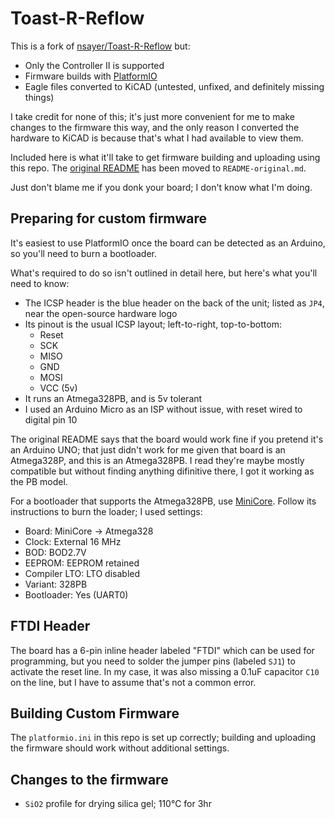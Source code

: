# Toast-R-Reflow

This is a fork of [nsayer/Toast-R-Reflow][fork] but:

* Only the Controller II is supported
* Firmware builds with [PlatformIO][]
* Eagle files converted to KiCAD (untested, unfixed, and definitely missing
  things)

[fork]: https://github.com/nsayer/Toast-R-Reflow
[PlatformIO]: https://platformio.org/

I take credit for none of this; it's just more convenient for me to make changes
to the firmware this way, and the only reason I converted the hardware to KiCAD
is because that's what I had available to view them.

Included here is what it'll take to get firmware building and uploading using
this repo. The [original README][] has been moved to `README-original.md`.

Just don't blame me if you donk your board; I don't know what I'm doing.

[original README]: ./README-original.md

## Preparing for custom firmware

It's easiest to use PlatformIO once the board can be detected as an Arduino, so
you'll need to burn a bootloader.

What's required to do so isn't outlined in detail here, but here's what you'll
need to know:

* The ICSP header is the blue header on the back of the unit; listed as `JP4`,
  near the open-source hardware logo
* Its pinout is the usual ICSP layout; left-to-right, top-to-bottom:
  * Reset
  * SCK
  * MISO
  * GND
  * MOSI
  * VCC (5v)
* It runs an Atmega328PB, and is 5v tolerant
* I used an Arduino Micro as an ISP without issue, with reset wired to digital
  pin 10

The original README says that the board would work fine if you pretend it's an
Arduino UNO; that just didn't work for me given that board is an Atmega328P, and
this is an Atmega328PB. I read they're maybe mostly compatible but without
finding anything difinitive there, I got it working as the PB model.

For a bootloader that supports the Atmega328PB, use [MiniCore][]. Follow its
instructions to burn the loader; I used settings:

* Board: MiniCore -> Atmega328
* Clock: External 16 MHz
* BOD: BOD2.7V
* EEPROM: EEPROM retained
* Compiler LTO: LTO disabled
* Variant: 328PB
* Bootloader: Yes (UART0)

[MiniCore]: https://github.com/MCUdude/MiniCore

## FTDI Header

The board has a 6-pin inline header labeled "FTDI" which can be used for
programming, but you need to solder the jumper pins (labeled `SJ1`) to activate
the reset line. In my case, it was also missing a 0.1uF capacitor `C10` on the
line, but I have to assume that's not a common error.

## Building Custom Firmware

The `platformio.ini` in this repo is set up correctly; building and uploading
the firmware should work without additional settings.

## Changes to the firmware

* `SiO2` profile for drying silica gel; 110°C for 3hr
